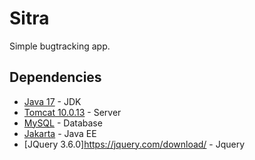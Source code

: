 # Sitra
Simple bugtracking app.
## Dependencies
* [Java 17](https://www.oracle.com/java/technologies/javase/jdk17-archive-downloads.html) - JDK
* [Tomcat 10.0.13](https://tomcat.apache.org/download-10.cgi) - Server
* [MySQL](https://downloads.mysql.com/archives/installer/) - Database
* [Jakarta](https://mvnrepository.com/artifact/jakarta.servlet/jakarta.servlet-api/5.0.0) - Java EE
* [JQuery 3.6.0]https://jquery.com/download/ - Jquery
#
